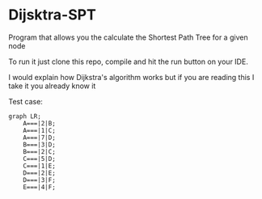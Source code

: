 # Dijsktra-SPT
Program that allows you the calculate the Shortest Path Tree for a given node

To run it just clone this repo, compile and hit the run button on your IDE.

I would explain how Dijkstra's algorithm works but if you are reading this I take it you already know it

Test case:

```mermaid
graph LR;
    A===|2|B;
    A===|1|C;
    A===|7|D;
    B===|3|D;
    B===|2|C;
    C===|5|D;
    C===|1|E;
    D===|2|E;
    D===|3|F;
    E===|4|F;
```
